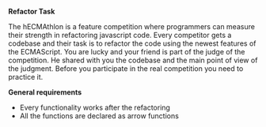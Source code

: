 **Refactor Task**

The hECMAthlon is a feature competition where programmers can measure their strength in refactoring javascript code. Every competitor gets a codebase and their task is to refactor the code using the newest features of the ECMAScript. You are lucky and your friend is part of the judge of the competition. He shared with you the codebase and the main point of view of the judgment. Before you participate in the real competition you need to practice it.


**General requirements**

- Every functionality works after the refactoring
- All the functions are declared as arrow functions

